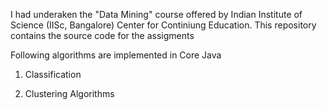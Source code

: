 I had underaken the "Data Mining" course offered by Indian Institute of Science (IISc, Bangalore) Center for Continiung  Education. This repository contains the source code for the assigments

Following algorithms are implemented in Core Java
1. Classification

2. Clustering Algorithms
